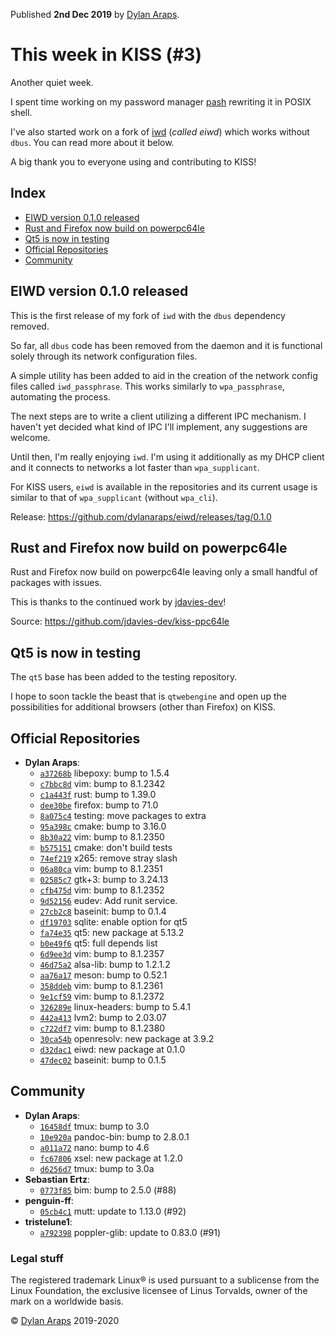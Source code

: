 Published **2nd Dec 2019** by [Dylan
Araps](https://github.com/dylanaraps).

# This week in KISS (#3)

Another quiet week.

I spent time working on my password manager
[pash](https://github.com/dylanaraps/pash) rewriting it in POSIX shell.

I've also started work on a fork of
[iwd](https://git.kernel.org/pub/scm/network/wireless/iwd.git/about/)
(*called eiwd*) which works without `dbus`. You can read more about it
below.

A big thank you to everyone using and contributing to KISS!

## Index

-   [EIWD version 0.1.0 released](#eiwd-version-010-released)
-   [Rust and Firefox now build on powerpc64le](#rust-and-firefox-now-build-on-powerpc64le)
-   [Qt5 is now in testing](#qt5-is-now-in-testing)
-   [Official Repositories](#official-repositories)
-   [Community](#community)

## EIWD version 0.1.0 released

This is the first release of my fork of `iwd` with the `dbus` dependency
removed.

So far, all `dbus` code has been removed from the daemon and it is
functional solely through its network configuration files.

A simple utility has been added to aid in the creation of the network
config files called `iwd_passphrase`. This works similarly to
`wpa_passphrase`, automating the process.

The next steps are to write a client utilizing a different IPC
mechanism. I haven't yet decided what kind of IPC I'll implement, any
suggestions are welcome.

Until then, I'm really enjoying `iwd`. I'm using it additionally as my
DHCP client and it connects to networks a lot faster than
`wpa_supplicant`.

For KISS users, `eiwd` is available in the repositories and its current
usage is similar to that of `wpa_supplicant` (without `wpa_cli`).

Release: <https://github.com/dylanaraps/eiwd/releases/tag/0.1.0>

## Rust and Firefox now build on powerpc64le

Rust and Firefox now build on powerpc64le leaving only a small handful
of packages with issues.

This is thanks to the continued work by
[jdavies-dev](https://github.com/jdavies-dev)!

Source: <https://github.com/jdavies-dev/kiss-ppc64le>

## Qt5 is now in testing

The `qt5` base has been added to the testing repository.

I hope to soon tackle the beast that is `qtwebengine` and open up the
possibilities for additional browsers (other than Firefox) on KISS.

## Official Repositories

-   **Dylan Araps**:
    -   [`a37268b`](https://github.com/kiss-community/repo/commit/a37268b)
        libepoxy: bump to 1.5.4
    -   [`c7bbc8d`](https://github.com/kiss-community/repo/commit/c7bbc8d)
        vim: bump to 8.1.2342
    -   [`c1a443f`](https://github.com/kiss-community/repo/commit/c1a443f)
        rust: bump to 1.39.0
    -   [`dee30be`](https://github.com/kiss-community/repo/commit/dee30be)
        firefox: bump to 71.0
    -   [`8a075c4`](https://github.com/kiss-community/repo/commit/8a075c4)
        testing: move packages to extra
    -   [`95a398c`](https://github.com/kiss-community/repo/commit/95a398c)
        cmake: bump to 3.16.0
    -   [`8b30a22`](https://github.com/kiss-community/repo/commit/8b30a22)
        vim: bump to 8.1.2350
    -   [`b575151`](https://github.com/kiss-community/repo/commit/b575151)
        cmake: don't build tests
    -   [`74ef219`](https://github.com/kiss-community/repo/commit/74ef219)
        x265: remove stray slash
    -   [`06a80ca`](https://github.com/kiss-community/repo/commit/06a80ca)
        vim: bump to 8.1.2351
    -   [`02585c7`](https://github.com/kiss-community/repo/commit/02585c7)
        gtk+3: bump to 3.24.13
    -   [`cfb475d`](https://github.com/kiss-community/repo/commit/cfb475d)
        vim: bump to 8.1.2352
    -   [`9d52156`](https://github.com/kiss-community/repo/commit/9d52156)
        eudev: Add runit service.
    -   [`27cb2c8`](https://github.com/kiss-community/repo/commit/27cb2c8)
        baseinit: bump to 0.1.4
    -   [`df19703`](https://github.com/kiss-community/repo/commit/df19703)
        sqlite: enable option for qt5
    -   [`fa74e35`](https://github.com/kiss-community/repo/commit/fa74e35)
        qt5: new package at 5.13.2
    -   [`b0e49f6`](https://github.com/kiss-community/repo/commit/b0e49f6)
        qt5: full depends list
    -   [`6d9ee3d`](https://github.com/kiss-community/repo/commit/6d9ee3d)
        vim: bump to 8.1.2357
    -   [`46d75a2`](https://github.com/kiss-community/repo/commit/46d75a2)
        alsa-lib: bump to 1.2.1.2
    -   [`aa76a17`](https://github.com/kiss-community/repo/commit/aa76a17)
        meson: bump to 0.52.1
    -   [`358ddeb`](https://github.com/kiss-community/repo/commit/358ddeb)
        vim: bump to 8.1.2361
    -   [`9e1cf59`](https://github.com/kiss-community/repo/commit/9e1cf59)
        vim: bump to 8.1.2372
    -   [`326289e`](https://github.com/kiss-community/repo/commit/326289e)
        linux-headers: bump to 5.4.1
    -   [`442a413`](https://github.com/kiss-community/repo/commit/442a413)
        lvm2: bump to 2.03.07
    -   [`c722df7`](https://github.com/kiss-community/repo/commit/c722df7)
        vim: bump to 8.1.2380
    -   [`30ca54b`](https://github.com/kiss-community/repo/commit/30ca54b)
        openresolv: new package at 3.9.2
    -   [`d32dac1`](https://github.com/kiss-community/repo/commit/d32dac1)
        eiwd: new package at 0.1.0
    -   [`47dec02`](https://github.com/kiss-community/repo/commit/47dec02)
        baseinit: bump to 0.1.5

## Community

-   **Dylan Araps**:
    -   [`16458df`](https://github.com/kiss-community/community/commit/16458df)
        tmux: bump to 3.0
    -   [`10e920a`](https://github.com/kiss-community/community/commit/10e920a)
        pandoc-bin: bump to 2.8.0.1
    -   [`a011a72`](https://github.com/kiss-community/community/commit/a011a72)
        nano: bump to 4.6
    -   [`fc67806`](https://github.com/kiss-community/community/commit/fc67806)
        xsel: new package at 1.2.0
    -   [`d6256d7`](https://github.com/kiss-community/community/commit/d6256d7)
        tmux: bump to 3.0a
-   **Sebastian Ertz**:
    -   [`0773f85`](https://github.com/kiss-community/community/commit/0773f85)
        bim: bump to 2.5.0 (#88)
-   **penguin-ff**:
    -   [`05cb4c1`](https://github.com/kiss-community/community/commit/05cb4c1)
        mutt: update to 1.13.0 (#92)
-   **tristelune1**:
    -   [`a792398`](https://github.com/kiss-community/community/commit/a792398)
        poppler-glib: update to 0.83.0 (#91)

### Legal stuff

The registered trademark Linux® is used pursuant to a sublicense from
the Linux Foundation, the exclusive licensee of Linus Torvalds, owner of
the mark on a world­wide basis.

© [Dylan Araps](https://github.com/dylanaraps) 2019-2020
